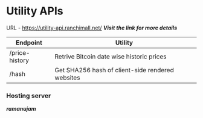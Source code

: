 # Utility APIs

URL - https://utility-api.ranchimall.net/
***Visit the link for more details***

|Endpoint | Utility |
| --- | --- |
| /price-history | Retrive Bitcoin date wise historic prices|
| /hash | Get SHA256 hash of client-side rendered websites |


### Hosting server
***ramanujam***
